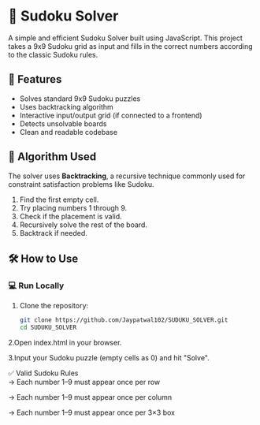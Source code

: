 # 🧩 Sudoku Solver

A simple and efficient Sudoku Solver built using JavaScript. This project takes a 9x9 Sudoku grid as input and fills in the correct numbers according to the classic Sudoku rules.

## 🚀 Features

- Solves standard 9x9 Sudoku puzzles
- Uses backtracking algorithm
- Interactive input/output grid (if connected to a frontend)
- Detects unsolvable boards
- Clean and readable codebase

## 🧠 Algorithm Used

The solver uses **Backtracking**, a recursive technique commonly used for constraint satisfaction problems like Sudoku.

1. Find the first empty cell.
2. Try placing numbers 1 through 9.
3. Check if the placement is valid.
4. Recursively solve the rest of the board.
5. Backtrack if needed.

## 🛠️ How to Use

### 💻 Run Locally

1. Clone the repository:
   ```bash
   git clone https://github.com/Jaypatwal102/SUDUKU_SOLVER.git
   cd SUDUKU_SOLVER
2.Open index.html in your browser.

3.Input your Sudoku puzzle (empty cells as 0) and hit "Solve".

✅ Valid Sudoku Rules
<br>
-> Each number 1–9 must appear once per row

-> Each number 1–9 must appear once per column

-> Each number 1–9 must appear once per 3×3 box
